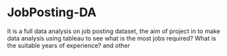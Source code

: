# JobPosting-DA
It is a full data analysis on job posting dataset, the aim of project in to make data analysis using tableau to see what is the most jobs required? What is the suitable years of experience? and other
